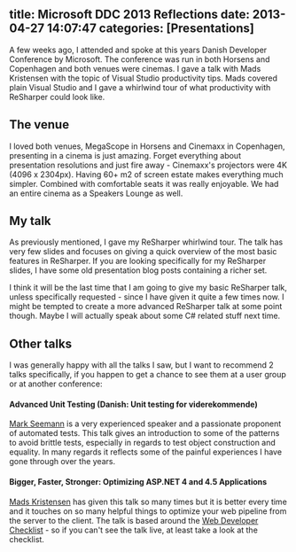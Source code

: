 title: Microsoft DDC 2013 Reflections
date: 2013-04-27 14:07:47
categories: [Presentations]
---

A few weeks ago, I attended and spoke at this years Danish Developer Conference by Microsoft. The conference was run in both Horsens and Copenhagen and both venues were cinemas. I gave a talk with Mads Kristensen with the topic of Visual Studio productivity tips. Mads covered plain Visual Studio and I gave a whirlwind tour of what productivity with ReSharper could look like.

## The venue

I loved both venues, MegaScope in Horsens and Cinemaxx in Copenhagen, presenting in a cinema is just amazing. Forget everything about presentation resolutions and just fire away - Cinemaxx's projectors were 4K (4096 x 2304px). Having 60+ m2 of screen estate makes everything much simpler. Combined with comfortable seats it was really enjoyable. We had an entire cinema as a Speakers Lounge as well.

## My talk

As previously mentioned, I gave my ReSharper whirlwind tour. The talk has very few slides and focuses on giving a quick overview of the most basic features in ReSharper. If you are looking specifically for my ReSharper slides, I have some old presentation blog posts containing a richer set.

I think it will be the last time that I am going to give my basic ReSharper talk, unless specifically requested - since I have given it quite a few times now. I might be tempted to create a more advanced ReSharper talk at some point though. Maybe I will actually speak about some C# related stuff next time.

## Other talks

I was generally happy with all the talks I saw, but I want to recommend 2 talks specifically, if you happen to get a chance to see them at a user group or at another conference:

#### Advanced Unit Testing (Danish: Unit testing for viderekommende)

[Mark Seemann](http://blog.ploeh.dk/) is a very experienced speaker and a passionate proponent of automated tests. This talk gives an introduction to some of the patterns to avoid brittle tests, especially in regards to test object construction and equality. In many regards it reflects some of the painful experiences I have gone through over the years.

#### Bigger, Faster, Stronger: Optimizing ASP.NET 4 and 4.5 Applications

[Mads Kristensen](http://madskristensen.net/) has given this talk so many times but it is better every time and it touches on so many helpful things to optimize your web pipeline from the server to the client. The talk is based around the [Web Developer Checklist](http://webdevchecklist.com/) - so if you can't see the talk live, at least take a look at the checklist.
